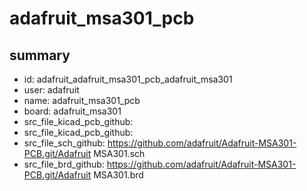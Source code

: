 # adafruit_msa301_pcb
 
## summary 
* id: adafruit_adafruit_msa301_pcb_adafruit_msa301
* user: adafruit
* name: adafruit_msa301_pcb
* board: adafruit_msa301
* src_file_kicad_pcb_github: 
* src_file_kicad_pcb_github: 
* src_file_sch_github: https://github.com/adafruit/Adafruit-MSA301-PCB.git/Adafruit MSA301.sch
* src_file_brd_github: https://github.com/adafruit/Adafruit-MSA301-PCB.git/Adafruit MSA301.brd



